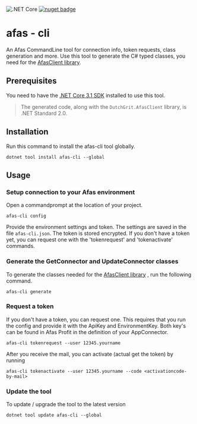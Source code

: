 ![.NET Core](https://github.com/dutchgrit/afascli/workflows/.NET%20Core/badge.svg)
[![nuget badge](https://img.shields.io/nuget/v/Afas-Cli.svg)](https://www.nuget.org/packages/Afas-Cli/)

# afas - cli
An Afas CommandLine tool for connection info, token requests, class generation and more.
Use this tool to generate the C# typed classes, you need for the [AfasClient library](https://github.com/dutchgrit/afasclient). 


## Prerequisites

You need to have the [.NET Core 3.1 SDK](https://dotnet.microsoft.com/download/dotnet-core) installed to use this tool.

> The generated code, along with the `DutchGrit.AfasClient` library, is .NET Standard 2.0.

## Installation

Run this command to install the afas-cli tool globally.
```
dotnet tool install afas-cli --global
```

## Usage

### Setup connection to your Afas environment 

Open a commandprompt at the location of your project.  

```
afas-cli config
```

Provide the environment settings and token. The settings are saved in the file `afas-cli.json`. The token is stored encrypted. If you don't have a token yet, you can request one with the 'tokenrequest' and 'tokenactivate' commands. 

### Generate the GetConnector and UpdateConnector classes

To generate the classes needed for the [AfasClient library](https://github.com/dutchgrit/afasclient) , run the following command. 

```
afas-cli generate
```

### Request a token 

If you don't have a token, you can request one. This requires that you run the config and provide it with the ApiKey and EnvironmentKey. Both key's can be found in Afas Profit in the definition of your AppConnector.

```
afas-cli tokenrequest --user 12345.yourname
```

After you receive the mail, you can activate (actual get the token) by running

```
afas-cli tokenactivate --user 12345.yourname --code <activationcode-by-mail> 
```

### Update the tool

To update / upgrade the tool to the latest version

```
dotnet tool update afas-cli --global
```








